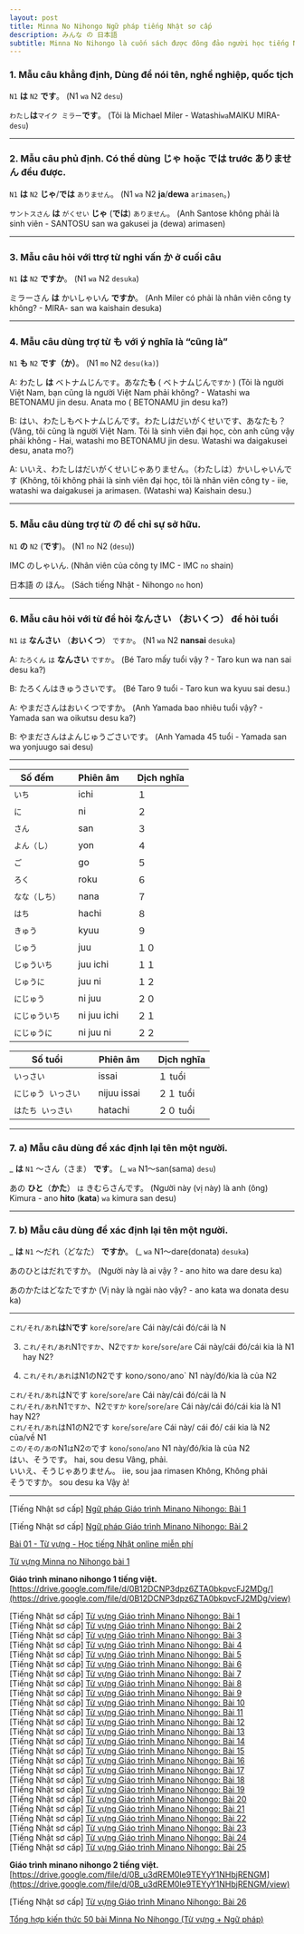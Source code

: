 ```yaml
---
layout: post
title: Minna No Nihongo Ngữ pháp tiếng Nhật sơ cấp
description: みんな の 日本語
subtitle: Minna No Nihongo là cuốn sách được đông đảo người học tiếng Nhật lựa chọn khi mới bắt đầu.
---
```


### 1. Mẫu câu khẳng định, Dùng để nói tên, nghề nghiệp, quốc tịch
`N1` **は** `N2` **です**。 (N1 `wa` N2 `desu`)

`わたし`**は**`マイク ミラー`**です**。 
(Tôi là Michael Miler - Watashi`wa`MAIKU MIRA-`desu`)

-----

### 2. Mẫu câu phủ định. Có thể dùng じゃ hoặc では trước ありません đều được.
`N1` **は** `N2` **じゃ**/**では** `ありません`。 (N1 `wa` N2 **ja**/**dewa** `arimasen`。)

`サントスさん` **は** `がくせい` **じゃ** (**では**) `ありません`。 
(Anh Santose không phải là sinh viên - SANTOSU san wa gakusei ja (dewa) arimasen)

-----

### 3. Mẫu câu hỏi với ttrợ từ nghi vấn か ở cuối câu
`N1` **は** `N2` **ですか**。 (N1 `wa` N2 `desuka`)

ミラーさん **は** かいしゃいん **ですか**。 
(Anh Miler có phải là nhân viên công ty không? - MIRA- san wa kaishain desuka)

-----

### 4. Mẫu câu dùng trợ từ も với ý nghĩa là “cũng là”
`N1` **も** `N2` **です（か）**。 (N1 `mo` N2 `desu(ka)`)

A: わたし **は** ベトナムじん`です`。あなた**も** ( ベトナムじん`ですか` ) 
(Tôi là người Việt Nam, bạn cũng là người Việt Nam phải không? - Watashi wa BETONAMU jin desu. Anata mo ( BETONAMU jin desu ka?)

B: はい、わたしもベトナムじんです。わたしはだいがくせいです、あなたも？ 
(Vâng, tôi cũng là người Việt Nam. Tôi là sinh viên đại học, còn anh cũng vậy phải không - Hai, watashi mo BETONAMU jin desu. Watashi wa daigakusei desu, anata mo?)

A: いいえ、わたしはだいがくせいじゃありません。（わたしは）かいしゃいんです 
(Không, tôi không phải là sinh viên đại học, tôi là nhân viên công ty - iie, watashi wa daigakusei ja arimasen. (Watashi wa) Kaishain desu.)

-----

### 5. Mẫu câu dùng trợ từ の để chỉ sự sở hữu.
`N1` **の** `N2` (**です**)。 (N1 `no` N2 (`desu`))

IMC のしゃいん. 
(Nhân viên của công ty IMC - IMC `no` shain)

日本語 の ほん。 
(Sách tiếng Nhật - Nihongo `no` hon)

-----

### 6. Mẫu câu hỏi với từ để hỏi なんさい （おいくつ） để hỏi tuổi
`N1` `は` **なんさい** （**おいくつ**） `ですか`。 (N1 `wa` N2 **nansai** `desuka`)

A: `たろくん` `は` **なんさい** `ですか`。 (Bé Taro mấy tuổi vậy ? - Taro kun wa nan sai desu ka?)

B: たろくんはきゅうさいです。 (Bé Taro 9 tuổi - Taro kun wa kyuu sai desu.)

A: やまださんはおいくつですか。 (Anh Yamada bao nhiêu tuổi vậy? - Yamada san wa oikutsu desu ka?)

B: やまださんはよんじゅうごさいです。 (Anh Yamada 45 tuổi - Yamada san wa yonjuugo sai desu)

-----

| Số đếm || Phiên âm || Dịch nghĩa |
| -- | -- | -- | -- | -- |
| `いち` || ichi || １ |
| `に` || ni || ２ |
| `さん ` || san || ３ |
| `よん（し）` || yon<shi> || ４ |
| `ご` || go || ５ |
| `ろく` || roku || ６ |
| `なな（しち）` || nana<shichi> || ７ |
| `はち` || hachi || ８ |
| `きゅう` || kyuu || ９ |
| `じゅう` || juu || １０ |
| `じゅういち` || juu ichi || １１ |
| `じゅうに` || juu ni || １２ |
| `にじゅう` || ni juu || ２０ |
| `にじゅういち` || ni juu ichi || ２１ |
| `にじゅうに` || ni juu ni || ２２ |

| Số tuổi || Phiên âm || Dịch nghĩa |
| -- | -- | -- | -- | -- |
| `いっさい` || issai || １ tuổi |
| `にじゅう いっさい` || nijuu issai || ２１ tuổi |
| `はたち いっさい` || hatachi || ２０ tuổi |

-----

### 7. a) Mẫu câu dùng để xác định lại tên một người.
_ **は** `N1` ～さん（さま） **です**。 (_ `wa` N1～san(sama) `desu`)

あの **ひと**（**かた**） `は` きむらさんです。 
(Người này (vị này) là anh (ông) Kimura - ano **hito** (**kata**) `wa` kimura san desu)

-----

### 7. b) Mẫu câu dùng để xác định lại tên một người.
_ **は** `N1` ～だれ（どなた） **ですか**。 (_ `wa` N1～dare(donata) `desuka`)

あのひとはだれですか。 
(Người này là ai vậy ? - ano hito wa dare desu ka)

あのかたはどなたですか
(Vị này là ngài nào vậy? - ano kata wa donata desu ka)

-----


`これ/それ/あれ`**は**N**です**
`kore`/`sore`/`are` Cái này/cái đó/cái là N

3. `これ/それ/あれ`N1`ですか`、N2`ですか`
`kore`/`sore`/`are`
Cái này/cái đó/cái kia là N1 hay N2?

4. `これ/それ/あれ`はN1のN2です
kono`/`sono`/`ano`
N1 này/đó/kia là của N2

  `これ/それ/あれ`はNです    `kore`/`sore`/`are`    Cái này/cái đó/cái là N  
  `これ/それ/あれ`N1`ですか`、N2`ですか`    `kore`/`sore`/`are`    Cái này/cái đó/cái kia là N1 hay N2?  
  `これ/それ/あれ`はN1のN2です    `kore`/`sore`/`are`    Cái này/ cái đó/ cái kia là N2 của/về N1  
  `この/その/あの`N1`は`N2`の`です    `kono`/`sono`/`ano`    N1 này/đó/kia là của N2  
  はい、そうです。    hai, sou desu    Vâng, phải.  
  いいえ、そうじゃありません。    iie, sou jaa rimasen    Không, Không phải  
  そうですか。    sou desu ka    Vậy à!  

-----


[Tiếng Nhật sơ cấp] [Ngữ pháp Giáo trình Minano Nihongo: Bài 1](https://jes.edu.vn/ngu-phap-minna-no-nihongo-bai-1)

[Tiếng Nhật sơ cấp] [Ngữ pháp Giáo trình Minano Nihongo: Bài 2](https://jes.edu.vn/ngu-phap-minna-no-nihongo-bai-2)

[Bài 01 - Từ vựng - Học tiếng Nhật online miễn phí](https://www.vnjpclub.com/minna-no-nihongo-1998/bai-1-tu-vung.html)

[Từ vựng Minna no Nihongo bài 1](http://jls.vnjpclub.com/tu-vung-minna-no-nihongo-bai-1.html)

**Giáo trình minano nihongo 1 tiếng việt.**  
[https://drive.google.com/file/d/0B12DCNP3dpz6ZTA0bkpvcFJ2MDg/](https://drive.google.com/file/d/0B12DCNP3dpz6ZTA0bkpvcFJ2MDg/view)  

[Tiếng Nhật sơ cấp] [Từ vựng Giáo trình Minano Nihongo: Bài 1](http://tiengnhat.minder.vn/hoc-tu-vung-tieng-nhat-minna-bai-1/)  
[Tiếng Nhật sơ cấp] [Từ vựng Giáo trình Minano Nihongo: Bài 2](http://tiengnhat.minder.vn/hoc-tu-vung-tieng-nhat-bai-2/)  
[Tiếng Nhật sơ cấp] [Từ vựng Giáo trình Minano Nihongo: Bài 3](http://tiengnhat.minder.vn/hoc-tu-vung-tieng-nhat-bai-3/)  
[Tiếng Nhật sơ cấp] [Từ vựng Giáo trình Minano Nihongo: Bài 4](http://tiengnhat.minder.vn/hoc-tu-vung-tieng-nhat-bai-4/)  
[Tiếng Nhật sơ cấp] [Từ vựng Giáo trình Minano Nihongo: Bài 5](http://tiengnhat.minder.vn/hoc-tu-vung-tieng-nhat-bai-5/)  
[Tiếng Nhật sơ cấp] [Từ vựng Giáo trình Minano Nihongo: Bài 6](http://tiengnhat.minder.vn/hoc-tu-vung-tieng-nhat-bai-6/)  
[Tiếng Nhật sơ cấp] [Từ vựng Giáo trình Minano Nihongo: Bài 7](http://tiengnhat.minder.vn/tu-vung-tieng-nhat-bai-7/)  
[Tiếng Nhật sơ cấp] [Từ vựng Giáo trình Minano Nihongo: Bài 8](http://tiengnhat.minder.vn/tu-vung-tieng-nhat-bai-8/)  
[Tiếng Nhật sơ cấp] [Từ vựng Giáo trình Minano Nihongo: Bài 9](http://tiengnhat.minder.vn/tu-vung-tieng-nhat-bai-9/)  
[Tiếng Nhật sơ cấp] [Từ vựng Giáo trình Minano Nihongo: Bài 10](http://tiengnhat.minder.vn/tu-vung-tieng-nhat-minna-bai-10/)  
[Tiếng Nhật sơ cấp] [Từ vựng Giáo trình Minano Nihongo: Bài 11](http://tiengnhat.minder.vn/tu-vung-tieng-nhat-minna-bai-11/)  
[Tiếng Nhật sơ cấp] [Từ vựng Giáo trình Minano Nihongo: Bài 12](http://tiengnhat.minder.vn/tu-vung-tieng-nhat-bai-12-minna/)  
[Tiếng Nhật sơ cấp] [Từ vựng Giáo trình Minano Nihongo: Bài 13](http://tiengnhat.minder.vn/tu-vung-tieng-nhat-bai-13-minna/)  
[Tiếng Nhật sơ cấp] [Từ vựng Giáo trình Minano Nihongo: Bài 14](http://tiengnhat.minder.vn/tu-vung-tieng-nhat-bai-14-minna/)  
[Tiếng Nhật sơ cấp] [Từ vựng Giáo trình Minano Nihongo: Bài 15](http://tiengnhat.minder.vn/tu-vung-tieng-nhat-bai-15-minna/)  
[Tiếng Nhật sơ cấp] [Từ vựng Giáo trình Minano Nihongo: Bài 16](http://tiengnhat.minder.vn/tu-vung-tieng-nhat-bai-16-minna/)  
[Tiếng Nhật sơ cấp] [Từ vựng Giáo trình Minano Nihongo: Bài 17](http://tiengnhat.minder.vn/tu-vung-tieng-nhat-bai-17-minna/)  
[Tiếng Nhật sơ cấp] [Từ vựng Giáo trình Minano Nihongo: Bài 18](http://tiengnhat.minder.vn/tu-vung-tieng-nhat-bai-18-minna/)  
[Tiếng Nhật sơ cấp] [Từ vựng Giáo trình Minano Nihongo: Bài 19](http://tiengnhat.minder.vn/tu-vung-tieng-nhat-bai-19-minna/)  
[Tiếng Nhật sơ cấp] [Từ vựng Giáo trình Minano Nihongo: Bài 20](http://tiengnhat.minder.vn/tu-vung-tieng-nhat-bai-20-minna-hoc-tu-vung-mien-phi-voi-minder/)  
[Tiếng Nhật sơ cấp] [Từ vựng Giáo trình Minano Nihongo: Bài 21](http://tiengnhat.minder.vn/tu-vung-tieng-nhat-bai-21-minna/)  
[Tiếng Nhật sơ cấp] [Từ vựng Giáo trình Minano Nihongo: Bài 22](http://tiengnhat.minder.vn/tu-vung-tieng-nhat-bai-22-minna/)  
[Tiếng Nhật sơ cấp] [Từ vựng Giáo trình Minano Nihongo: Bài 23](http://tiengnhat.minder.vn/tu-vung-tieng-nhat-bai-23-minna/)  
[Tiếng Nhật sơ cấp] [Từ vựng Giáo trình Minano Nihongo: Bài 24](http://tiengnhat.minder.vn/tu-vung-tieng-nhat-bai-24-minna/)  
[Tiếng Nhật sơ cấp] [Từ vựng Giáo trình Minano Nihongo: Bài 25](http://tiengnhat.minder.vn/tu-vung-tieng-nhat-bai-25-minna/)  

**Giáo trình minano nihongo 2 tiếng việt.**  
[https://drive.google.com/file/d/0B_u3dREM0Ie9TEYyY1NHbjRENGM](https://drive.google.com/file/d/0B_u3dREM0Ie9TEYyY1NHbjRENGM/view)  

[Tiếng Nhật sơ cấp] [Từ vựng Giáo trình Minano Nihongo: Bài 26](http://tiengnhat.minder.vn/tu-vung-tieng-nhat-bai-26-minna/)  

[Tổng hợp kiến thức 50 bài Minna No Nihongo (Từ vựng + Ngữ pháp)](http://tiengnhat.minder.vn/tong-hop-kien-thuc-50-bai-minna-no-nihongo-tu-vung-ngu-phap/)  







